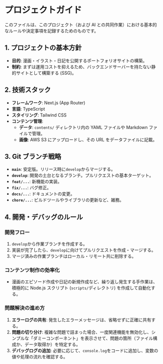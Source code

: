 # プロジェクトガイド

このファイルは、このプロジェクト（および AI との共同作業）における基本的なルールや決定事項を記録するためのものです。

## 1. プロジェクトの基本方針

- **目的**: 漫画・イラスト・日記を公開するポートフォリオサイトの構築。
- **制約**: まずは運用コストを抑えるため、バックエンドサーバーを持たない静的サイトとして構築する (SSG)。

## 2. 技術スタック

- **フレームワーク**: Next.js (App Router)
- **言語**: TypeScript
- **スタイリング**: Tailwind CSS
- **コンテンツ管理**:
  - **データ**: `contents/` ディレクトリ内の YAML ファイルや Markdown ファイルで管理。
  - **画像**: AWS S3 にアップロードし、その URL をデータファイルに記載。

## 3. Git ブランチ戦略

- **`main`**: 安定版。リリース時に`develop`からマージする。
- **`develop`**: 開発の土台となるブランチ。プルリクエストの基本ターゲット。
- **`feat/...`**: 新機能の実装。
- **`fix/...`**: バグ修正。
- **`docs/...`**: ドキュメントの変更。
- **`chore/...`**: ビルドツールやライブラリの更新など、雑務。

## 4. 開発・デバッグのルール

### 開発フロー

1. `develop`から作業ブランチを作成する。
2. 実装が完了したら、`develop`に向けてプルリクエストを作成・マージする。
3. マージ済みの作業ブランチはローカル・リモート共に削除する。

### コンテンツ制作の効率化

- 漫画のエピソード作成や日記の新規作成など、繰り返し発生する手作業は、積極的に Node.js スクリプト (`scripts/`ディレクトリ) を作成して自動化する。

### 問題解決の進め方

1. **エラーログの共有**: 発生したエラーメッセージは、省略せずに正確に共有する。
2. **問題の切り分け**: 複雑な問題で詰まった場合、一度関連機能を無効化し、シンプルな「ダミーコンポーネント」を表示させて、問題の箇所（ファイル構成か、データ取得か）を特定する。
3. **デバッグログの追加**: 必要に応じて、`console.log`をコードに追加し、変数の値や処理の流れを確認する。
